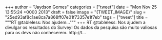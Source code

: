 
+++
author = "Jaydson Gomes"
categories = ["tweet"]
date = "Mon Nov 25 13:55:24 +0000 2013"
draft = false
image = "{TWEET_IMAGE}"
slug = "25ed93af8c1ae8ca7a868ff07e01f73357e1f7eb"
tags = ["tweet"]
title = """RT @tableless: Nos ajudem..."""
+++
RT @tableless: Nos ajudem a divulgar os resultados do Survey! Os dados da pesquisa são muito valiosas para os devs não conhecerem. http://t…
